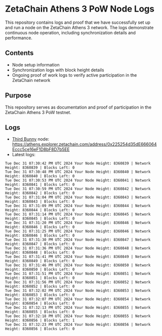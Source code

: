 # ZetaChain Athens 3 PoW Node Logs
This repository contains logs and proof that we have successfully set up and run a node on the ZetaChain Athens 3 network. The logs demonstrate continuous node operation, including synchronization details and performance.

## Contents
- Node setup information
- Synchronization logs with block height details
- Ongoing proof of work logs to verify active participation in the ZetaChain network

## Purpose
This repository serves as documentation and proof of participation in the ZetaChain Athens 3 PoW testnet.

## Logs

- [Third Bunny](https://thirdbunny.xyz/) node: https://athens.explorer.zetachain.com/address/0x225254d35dE666064Eccc5ce16eF1D8bF8D7b5EE
- Latest logs:
```
Tue Dec 31 07:30:42 PM UTC 2024 Your Node Height: 8360839 | Network Height: 8360839 | Blocks Left: 0
Tue Dec 31 07:30:48 PM UTC 2024 Your Node Height: 8360840 | Network Height: 8360840 | Blocks Left: 0
Tue Dec 31 07:30:53 PM UTC 2024 Your Node Height: 8360841 | Network Height: 8360841 | Blocks Left: 0
Tue Dec 31 07:30:59 PM UTC 2024 Your Node Height: 8360842 | Network Height: 8360842 | Blocks Left: 0
Tue Dec 31 07:31:04 PM UTC 2024 Your Node Height: 8360843 | Network Height: 8360843 | Blocks Left: 0
Tue Dec 31 07:31:09 PM UTC 2024 Your Node Height: 8360844 | Network Height: 8360844 | Blocks Left: 0
Tue Dec 31 07:31:14 PM UTC 2024 Your Node Height: 8360845 | Network Height: 8360845 | Blocks Left: 0
Tue Dec 31 07:31:20 PM UTC 2024 Your Node Height: 8360846 | Network Height: 8360846 | Blocks Left: 0
Tue Dec 31 07:31:25 PM UTC 2024 Your Node Height: 8360846 | Network Height: 8360846 | Blocks Left: 0
Tue Dec 31 07:31:30 PM UTC 2024 Your Node Height: 8360847 | Network Height: 8360847 | Blocks Left: 0
Tue Dec 31 07:31:36 PM UTC 2024 Your Node Height: 8360848 | Network Height: 8360848 | Blocks Left: 0
Tue Dec 31 07:31:41 PM UTC 2024 Your Node Height: 8360849 | Network Height: 8360849 | Blocks Left: 0
Tue Dec 31 07:31:46 PM UTC 2024 Your Node Height: 8360850 | Network Height: 8360850 | Blocks Left: 0
Tue Dec 31 07:31:51 PM UTC 2024 Your Node Height: 8360851 | Network Height: 8360851 | Blocks Left: 0
Tue Dec 31 07:31:56 PM UTC 2024 Your Node Height: 8360852 | Network Height: 8360852 | Blocks Left: 0
Tue Dec 31 07:32:02 PM UTC 2024 Your Node Height: 8360853 | Network Height: 8360853 | Blocks Left: 0
Tue Dec 31 07:32:07 PM UTC 2024 Your Node Height: 8360854 | Network Height: 8360854 | Blocks Left: 0
Tue Dec 31 07:32:13 PM UTC 2024 Your Node Height: 8360855 | Network Height: 8360855 | Blocks Left: 0
Tue Dec 31 07:32:18 PM UTC 2024 Your Node Height: 8360855 | Network Height: 8360856 | Blocks Left: 1
Tue Dec 31 07:32:23 PM UTC 2024 Your Node Height: 8360856 | Network Height: 8360856 | Blocks Left: 0
```
